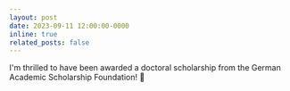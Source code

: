 ```yaml
---
layout: post
date: 2023-09-11 12:00:00-0000
inline: true
related_posts: false
---
```


I'm thrilled to have been awarded a doctoral scholarship from the German Academic Scholarship Foundation! :tada: